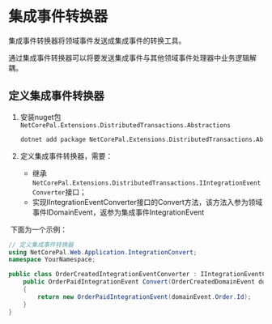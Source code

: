 # 集成事件转换器

集成事件转换器将领域事件发送成集成事件的转换工具。

通过集成事件转换器可以将要发送集成事件与其他领域事件处理器中业务逻辑解耦。

## 定义集成事件转换器

1. 安装nuget包 `NetCorePal.Extensions.DistributedTransactions.Abstractions`

   ```bash
   dotnet add package NetCorePal.Extensions.DistributedTransactions.Abstractions
   ```

2. 定义集成事件转换器，需要：

   + 继承`NetCorePal.Extensions.DistributedTransactions.IIntegrationEventConverter`接口；
   + 实现IIntegrationEventConverter接口的Convert方法，该方法入参为领域事件IDomainEvent，返参为集成事件IntegrationEvent

​		下面为一个示例：

```c#
// 定义集成事件转换器
using NetCorePal.Web.Application.IntegrationConvert;
namespace YourNamespace;

public class OrderCreatedIntegrationEventConverter : IIntegrationEventConverter<OrderCreatedDomainEvent,OrderPaidIntegrationEvent>{
    public OrderPaidIntegrationEvent Convert(OrderCreatedDomainEvent domainEvent)
    {
        return new OrderPaidIntegrationEvent(domainEvent.Order.Id);
    }
}
```
